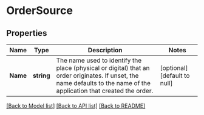 # OrderSource

## Properties
Name | Type | Description | Notes
------------ | ------------- | ------------- | -------------
**Name** | **string** | The name used to identify the place (physical or digital) that an order originates. If unset, the name defaults to the name of the application that created the order. | [optional] [default to null]

[[Back to Model list]](../README.md#documentation-for-models) [[Back to API list]](../README.md#documentation-for-api-endpoints) [[Back to README]](../README.md)

